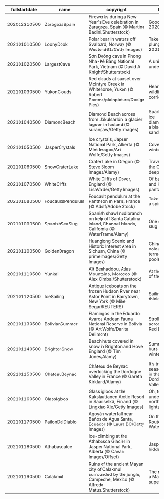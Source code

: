 |fullstartdate|name|copyright|title|image|
|--|--|--|--|--|
202012310500|ZaragozaSpain|Fireworks during a New Year's Eve celebration in Zaragoza, Spain (© Martina Badini/Shutterstock)|Goodbye, 2020!|![](/en-CA/2021/01/202012310500ZaragozaSpain.jpg)|
202101010500|LoonyDook|Polar bear in waters off Svalbard, Norway (© Westend61/Getty Images)|Take the plunge into 2021|![](/en-CA/2021/01/202101010500LoonyDook.jpg)|
202101020500|LargestCave|Sơn Đoòng cave in Phong Nha-Kẻ Bàng National Park, Vietnam (© David A Knight/Shutterstock)|A universe underground|![](/en-CA/2021/01/202101020500LargestCave.jpg)|
202101030500|YukonClouds|Red clouds at sunset over McIntyre Creek in Whitehorse, Yukon (© Robert Postma/plainpicture/Design Pics)|Heart of the wildlife corridor|![](/en-CA/2021/01/202101030500YukonClouds.jpg)|
202101040500|DiamondBeach|Diamond Beach across from Jökulsárlón, a glacier lagoon in Iceland (© surangaw/Getty Images)|Sparkling ice diamonds on a black sandy beach|![](/en-CA/2021/01/202101040500DiamondBeach.jpg)|
202101050500|JasperCrystals|Ice crystals, Japser National Park, Alberta (© Mint Images/Art Wolfe/Getty Images)|Covered in winter frost|![](/en-CA/2021/01/202101050500JasperCrystals.jpg)|
202101060500|SnowCraterLake|Crater Lake in Oregon (© Steve Bloom Images/Alamy)|Travels to the Oregon deep|![](/en-CA/2021/01/202101060500SnowCraterLake.jpg)|
202101070500|WhiteCliffs|White Cliffs of Dover, England (© LisaValder/Getty Images)|Of balloons and lost pantaloons|![](/en-CA/2021/01/202101070500WhiteCliffs.jpg)|
202101080500|FoucaultsPendulum|Foucault pendulum at the Panthéon in Paris, France (© Adolf/Adobe Stock)|Take this for a spin...|![](/en-CA/2021/01/202101080500FoucaultsPendulum.jpg)|
202101090500|SpanishSeaSlug|Spanish shawl nudibranch on kelp off Santa Catalina Island, Channel Islands, California (© WaterFrame/Alamy)|One stylish slug|![](/en-CA/2021/01/202101090500SpanishSeaSlug.jpg)|
202101100500|GoldenDragon|Huanglong Scenic and Historic Interest Area in Sichuan, China (© primeimages/Getty Images)|China's colourful terraced pools|![](/en-CA/2021/01/202101100500GoldenDragon.jpg)|
202101110500|Yunkai|Aït Benhaddou, Atlas Mountains, Morocco (© Alex Cimbal/Shutterstock)|At the gates of the 'ksar'|![](/en-CA/2021/01/202101110500Yunkai.jpg)|
202101120500|IceSailing|Antique iceboats on the frozen Hudson River near Astor Point in Barrytown, New York (© Mike Segar/REUTERS)|Sailing on thick ice|![](/en-CA/2021/01/202101120500IceSailing.jpg)|
202101130500|BolivianSummer|Flamingos in the Eduardo Avaroa Andean Fauna National Reserve in Bolivia (© Art Wolfe/Danita Delimont)|Strolling across the Red Lagoon|![](/en-CA/2021/01/202101130500BolivianSummer.jpg)|
202101140500|BrightonSnow|Beach huts covered in snow in Brighton and Hove, England (© Tim Jones/Alamy)|Summer huts in winter|![](/en-CA/2021/01/202101140500BrightonSnow.jpg)|
202101150500|ChateauBeynac|Château de Beynac overlooking the Dordogne Valley in France (© Gareth Kirkland/Alamy)|It’s truffle season here in the Dordogne Valley|![](/en-CA/2021/01/202101150500ChateauBeynac.jpg)|
202101160500|GlassIgloos|Glass igloos at the Kakslauttanen Arctic Resort in Saariselkä, Finland (© Lingxiao Xie/Getty Images)|Oh, to sleep under the northern lights|![](/en-CA/2021/01/202101160500GlassIgloos.jpg)|
202101170500|PailonDelDiablo|Agoyán waterfall near Baños de Agua Santa, Ecuador (© Laura BC/Getty Images)|On the Route of the Waterfalls|![](/en-CA/2021/01/202101170500PailonDelDiablo.jpg)|
202101180500|AthabascaIce|Ice-climbing at the Athabasca Glacier in Jasper National Park, Alberta (© Cavan Images/Offset)|Jasper's hidden gem|![](/en-CA/2021/01/202101180500AthabascaIce.jpg)|
202101190500|Calakmul|Ruins of the ancient Mayan city of Calakmul surrounded by the jungle, Campeche, Mexico (© Alfredo Matus/Shutterstock)|The ruins of a Mayan superpower|![](/en-CA/2021/01/202101190500Calakmul.jpg)|
